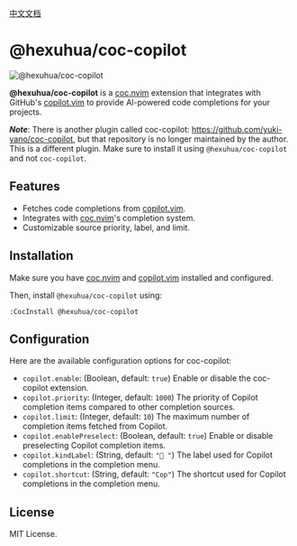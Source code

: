 [中文文档](https://blog.hexuhua.vercel.app/post/30)

# @hexuhua/coc-copilot

![@hexuhua/coc-copilot](https://github.com/hexh250786313/coc-copilot/assets/26080416/446971eb-f112-4495-8874-87e2d1a47fb4)

**@hexuhua/coc-copilot** is a [coc.nvim](https://github.com/neoclide/coc.nvim) extension that integrates with GitHub's [copilot.vim](https://github.com/github/copilot.vim) to provide AI-powered code completions for your projects.

**_Note_**: There is another plugin called coc-copilot: https://github.com/yuki-yano/coc-copilot, but that repository is no longer maintained by the author. This is a different plugin. Make sure to install it using `@hexuhua/coc-copilot` and not `coc-copilot`.

## Features

- Fetches code completions from [copilot.vim](https://github.com/github/copilot.vim).
- Integrates with [coc.nvim](https://github.com/neoclide/coc.nvim)'s completion system.
- Customizable source priority, label, and limit.

## Installation

Make sure you have [coc.nvim](https://github.com/neoclide/coc.nvim) and [copilot.vim](https://github.com/github/copilot.vim) installed and configured.

Then, install `@hexuhua/coc-copilot` using:

```
:CocInstall @hexuhua/coc-copilot
```

## Configuration

Here are the available configuration options for coc-copilot:

- `copilot.enable`: (Boolean, default: `true`) Enable or disable the coc-copilot extension.
- `copilot.priority`: (Integer, default: `1000`) The priority of Copilot completion items compared to other completion sources.
- `copilot.limit`: (Integer, default: `10`) The maximum number of completion items fetched from Copilot.
- `copilot.enablePreselect`: (Boolean, default: `true`) Enable or disable preselecting Copilot completion items.
- `copilot.kindLabel`: (String, default: `" "`) The label used for Copilot completions in the completion menu.
- `copilot.shortcut`: (String, default: `"Cop"`) The shortcut used for Copilot completions in the completion menu.

## License

MIT License.
